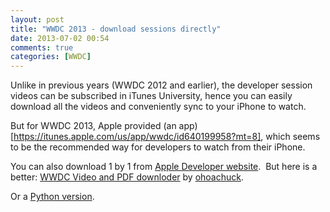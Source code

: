 ```yaml
---
layout: post
title: "WWDC 2013 - download sessions directly"
date: 2013-07-02 00:54
comments: true
categories: [WWDC]
---
```


Unlike in previous years (WWDC 2012 and earlier), the developer session videos can be subscribed in iTunes University, hence you can easily download all the videos and conveniently sync to your iPhone to watch.

But for WWDC 2013, Apple provided (an app)[https://itunes.apple.com/us/app/wwdc/id640199958?mt=8], which seems to be the recommended way for developers to watch from their iPhone.

You can also download 1 by 1 from [Apple Developer website](https://developer.apple.com/wwdc/videos/).
‎
But here is a better: [WWDC Video and PDF downloder](https://github.com/ohoachuck/wwdc-downloader) by [ohoachuck](http://blog.hoachuck.biz/blog/2013/06/15/script-to-download-wwdc-2013-videos).

Or a [Python version](http://blog.manbolo.com/2013/06/18/download-videos-and-slides-from-wwdc-2013).